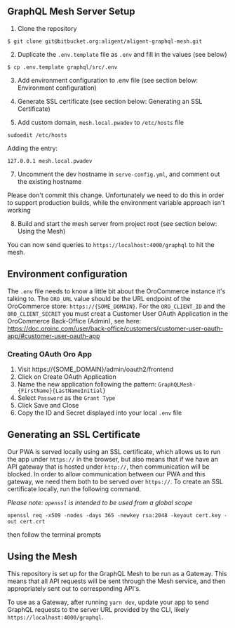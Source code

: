 ## GraphQL Mesh Server Setup

1. Clone the repository

```shell
$ git clone git@bitbucket.org:aligent/aligent-graphql-mesh.git
```

2. Duplicate the `.env.template` file as `.env` and fill in the values (see below)

```shell
$ cp .env.template graphql/src/.env
```

3. Add environment configuration to .env file (see section below: Environment configuration)

4. Generate SSL certificate (see section below: Generating an SSL Certificate)

6. Add custom domain, `mesh.local.pwadev` to `/etc/hosts` file

```shell
sudoedit /etc/hosts
```

Adding the entry:

```text
127.0.0.1 mesh.local.pwadev
```

7. Uncomment the dev hostname in `serve-config.yml`, and comment out the existing hostname

Please don't commit this change. Unfortunately we need to do this in order to support production builds, while the
environment variable approach isn't working

8. Build and start the mesh server from project root (see section below: Using the Mesh)


You can now send queries to `https://localhost:4000/graphql` to hit the mesh.

## Environment configuration

The `.env` file needs to know a little bit about the OroCommerce instance it's talking to.
The `ORO_URL` value should be the URL endpoint of the OroCommerce store: `https://{SOME_DOMAIN}`.
For the `ORO_CLIENT_ID` and the `ORO_CLIENT_SECRET` you must creat a Customer User OAuth Application in the OroCommerce Back-Office (Admin), see here: https://doc.oroinc.com/user/back-office/customers/customer-user-oauth-app/#customer-user-oauth-app

### Creating OAuth Oro App

1. Visit https://{SOME_DOMAIN}/admin/oauth2/frontend
2. Click on Create OAuth Application
3. Name the new application following the pattern: `GraphQLMesh-{FirstName}{LastNameInitial}`
4. Select `Password` as the `Grant Type`
5. Click Save and Close
6. Copy the ID and Secret displayed into your local `.env` file

## Generating an SSL Certificate

Our PWA is served locally using an SSL certificate, which allows us to run the app under `https://` in the browser, but
also means that if we have an API gateway that is hosted under `http://`, then communication will be blocked. In order
to allow communication between our PWA and this gateway, we need them both to be served over `https://`. To create
an SSL certificate locally, run the following command.

_Please note: `openssl` is intended to be used from a global scope_

```shell
openssl req -x509 -nodes -days 365 -newkey rsa:2048 -keyout cert.key -out cert.crt
```

then follow the terminal prompts

## Using the Mesh

This repository is set up for the GraphQL Mesh to be run as a Gateway. This means that all API requests will be sent
through the Mesh service, and then appropriately sent out to corresponding API's.

To use as a Gateway, after running `yarn dev`, update your app to send GraphQL requests to the server URL provided
by the CLI, likely `https://localhost:4000/graphql`.
